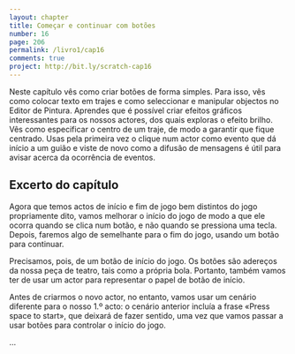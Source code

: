 ```yaml
---
layout: chapter
title: Começar e continuar com botões
number: 16
page: 206
permalink: /livro1/cap16
comments: true
project: http://bit.ly/scratch-cap16
---
```

Neste capítulo vês como criar botões de forma simples. Para isso, vês como colocar texto em trajes e como seleccionar e manipular objectos no Editor de Pintura. Aprendes que é possível criar efeitos gráficos interessantes para os nossos actores, dos quais exploras o efeito brilho. Vês como especificar o centro de um traje, de modo a garantir que fique centrado. Usas pela primeira vez o clique num actor como evento que dá início a um guião e viste de novo como a difusão de mensagens é útil para avisar acerca da ocorrência de eventos.

## Excerto do capítulo

Agora que temos actos de início e fim de jogo bem distintos do jogo propriamente dito, vamos melhorar o início do jogo de modo a que ele ocorra quando se clica num botão, e não quando se pressiona uma tecla. Depois, faremos algo de semelhante para o fim do jogo, usando um botão para continuar.

Precisamos, pois, de um botão de início do jogo. Os botões são adereços da nossa peça de teatro, tais como a própria bola. Portanto, também vamos ter de usar um actor para representar o papel de botão de início.

Antes de criarmos o novo actor, no entanto, vamos usar um cenário diferente para o nosso 1.º acto: o cenário anterior incluía a frase «Press space to start», que deixará de fazer sentido, uma vez que vamos passar a usar botões para controlar o início do jogo.

…